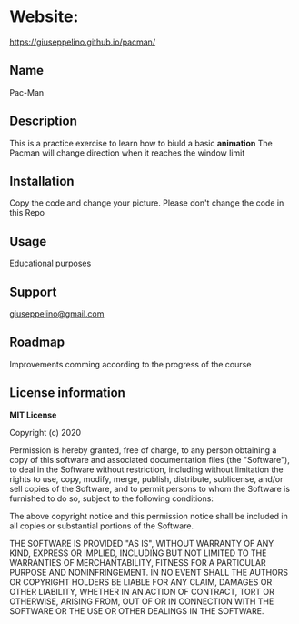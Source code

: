 # Website:
https://giuseppelino.github.io/pacman/ 

## Name  
Pac-Man

## Description  
This is a practice exercise to learn how to biuld a basic **animation** The Pacman will change direction when it reaches the window limit

## Installation 
Copy the code and change your picture.  Please don't change the code in this Repo

## Usage
Educational purposes

## Support
giuseppelino@gmail.com

## Roadmap
Improvements comming according to the progress of the course

## License information
**MIT License**

Copyright (c) 2020 

Permission is hereby granted, free of charge, to any person obtaining a copy
of this software and associated documentation files (the "Software"), to deal
in the Software without restriction, including without limitation the rights
to use, copy, modify, merge, publish, distribute, sublicense, and/or sell
copies of the Software, and to permit persons to whom the Software is
furnished to do so, subject to the following conditions:

The above copyright notice and this permission notice shall be included in all
copies or substantial portions of the Software.

THE SOFTWARE IS PROVIDED "AS IS", WITHOUT WARRANTY OF ANY KIND, EXPRESS OR
IMPLIED, INCLUDING BUT NOT LIMITED TO THE WARRANTIES OF MERCHANTABILITY,
FITNESS FOR A PARTICULAR PURPOSE AND NONINFRINGEMENT. IN NO EVENT SHALL THE
AUTHORS OR COPYRIGHT HOLDERS BE LIABLE FOR ANY CLAIM, DAMAGES OR OTHER
LIABILITY, WHETHER IN AN ACTION OF CONTRACT, TORT OR OTHERWISE, ARISING FROM,
OUT OF OR IN CONNECTION WITH THE SOFTWARE OR THE USE OR OTHER DEALINGS IN THE
SOFTWARE.
